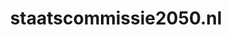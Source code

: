 ---
layout: post
title:  "staatscommissie2050.nl"
internal_url:  "/dutchgov/staatscommissie2050.nl.html"
categories: dutchgov
---